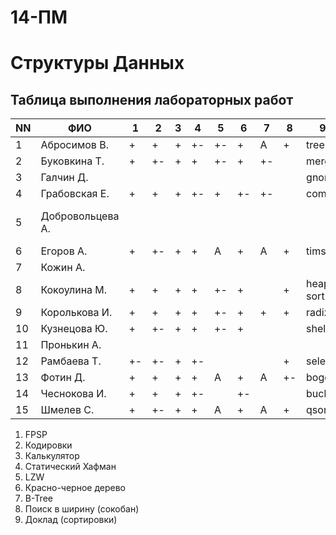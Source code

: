 # 14-ПМ
# Структуры Данных
## Таблица выполнения лабораторных работ

| NN  | ФИО              | 1   | 2   | 3   | 4   | 5   | 6   | 7   | 8   | 9         | TOTAL | Пересдача |
| --- | ---------------- | --- | --- | --- | --- | --- | --- | --- | --- | --------- | ----- | --------- |
| 1   | Абросимов В.     | +   | +   | +   | +-  | +-  | +   | A   | +   | tree      | 4(A)  |           |
| 2   | Буковкина Т.     | +   | +-  | +   | +   | +-  | +   | +-  |     | merge     | n 4   | есть      |
| 3   | Галчин Д.        |     |     |     |     |     |     |     |     | gnome     | n     | нет       |
| 4   | Грабовская Е.    | +   | +   | +   | +-  | +   | +-  | +-  |     | combo     | n 4   | есть      |
| 5   | Добровольцева А. |     |     |     |     |     |     |     |     |           | 3(перевод на вечернее)      | |
| 6   | Егоров А.        | +   | +-  | +   | +   | A   | +   | A   | +   | timsort   | 3(A)  |           |
| 7   | Кожин А.         |     |     |     |     |     |     |     |     |           | (-)   |           |
| 8   | Кокоулина М.     | +   | +   | +   | +   | +-  | +   |     | +   | heap sort | n 4   | есть      |
| 9   | Королькова И.    | +   | +   | +   | +   | +-  | +   | +   | +   | radix     | 5     |           |
| 10  | Кузнецова Ю.     | +   | +-  | +   | +   | +-  | +   |     |     | shell     | n 3   | есть      |
| 11  | Пронькин А.      |     |     |     |     |     |     |     |     |           | (-)   |           |
| 12  | Рамбаева Т.      | +-  | +-  | +   | +-  |     |     |     | +   | select    | n     | есть      |
| 13  | Фотин Д.         | +   | +   | +   | +   | A   | +   | A   | +-  | bogo      | 3(A)  |           |
| 14  | Чеснокова И.     | +   | +   | +   | +-  |     | +-  |     |     | bucket    | n     | есть      |
| 15  | Шмелев С.        | +   | +-  | +   | +   | A   | +   | A   | +   | qsort     | 3(A)  |           |

1. FPSP
2. Кодировки
3. Калькулятор
4. Статический Хафман
5. LZW
6. Красно-черное дерево
7. B-Tree
8. Поиск в ширину (сокобан)
9. Доклад (сортировки)
